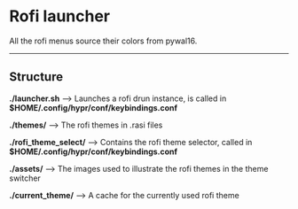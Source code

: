 # Rofi launcher

All the rofi menus source their colors from pywal16.

---

## Structure
**./launcher.sh** --> Launches a rofi drun instance, is called in **$HOME/.config/hypr/conf/keybindings.conf**

**./themes/** --> The rofi themes in .rasi files

**./rofi_theme_select/** --> Contains the rofi theme selector, called in **$HOME/.config/hypr/conf/keybindings.conf**

**./assets/** --> The images used to illustrate the rofi themes in the theme switcher

**./current_theme/** --> A cache for the currently used rofi theme
